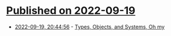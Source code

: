 # [Published on 2022-09-19](index.md)

* [2022-09-19, 20:44:56](https://lobste.rs/s/m8lwxr/types_objects_systems_oh_my) - [Types, Objects, and Systems, Oh my](https://dev.to/iamalnewkirk/types-objects-and-systems-oh-my-27hk)
